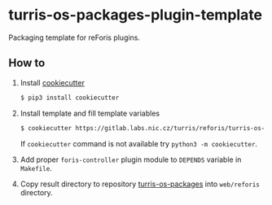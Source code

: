 # turris-os-packages-plugin-template

Packaging template for reForis plugins.

 
## How to
1. Install [cookiecutter](https://cookiecutter.readthedocs.io/en/latest/)
    ```bash
    $ pip3 install cookiecutter
    ```

2. Install template and fill template variables
    ```bash
    $ cookiecutter https://gitlab.labs.nic.cz/turris/reforis/turris-os-packages-plugin-template
    ```
    If `cookiecutter` command is not available try `python3 -m cookiecutter`.

3. Add proper `foris-controller` plugin module to `DEPENDS` variable in `Makefile`.

4. Copy result directory to repository [turris-os-packages](https://gitlab.labs.nic.cz/turris/turris-os-packages/tree/master/web/reforis)
into `web/reforis` directory.
